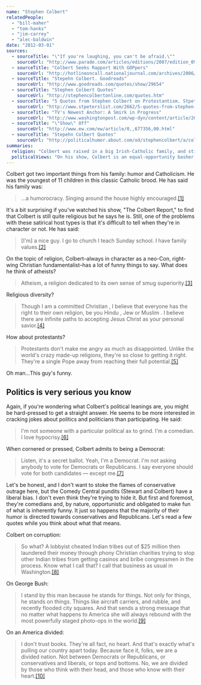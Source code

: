 ```yaml
---
name: "Stephen Colbert"
relatedPeople:
  - "bill-maher"
  - "tom-hanks"
  - "jim-carrey"
  - "alec-baldwin"
date: "2012-03-01"
sources:
  - sourceTitle: "\"If you're laughing, you can't be afraid.\""
    sourceUrl: "http://www.parade.com/articles/editions/2007/edition_09-23-2007/AStephen_Colbert"
  - sourceTitle: "Colbert Seeks Rapport With GOPpers"
    sourceUrl: "http://hotlineoncall.nationaljournal.com/archives/2006/03/colbert_seeks_r.php"
  - sourceTitle: "Stepehn Colbert. Goodreads"
    sourceUrl: "http://www.goodreads.com/quotes/show/29654"
  - sourceTitle: "Stephen Colbert Quotes"
    sourceUrl: "http://stephencolbertonline.com/quotes.htm"
  - sourceTitle: "5 Quotes from Stephen Colbert on Protestantism. Stpeterlist"
    sourceUrl: "http://www.stpeterslist.com/2662/5-quotes-from-stephen-colbert-on-protestantism/"
  - sourceTitle: "TV's Newest Anchor: A Smirk in Progress"
    sourceUrl: "http://www.washingtonpost.com/wp-dyn/content/article/2005/10/09/AR2005100901551_2.html"
  - sourceTitle: "\"Show\" Off"
    sourceUrl: "http://www.ew.com/ew/article/0,,677356,00.html"
  - sourceTitle: "Stepehn Colbert Quotes"
    sourceUrl: "http://politicalhumor.about.com/od/stephencolbert/a/colbertquotes.htm"
summaries:
  religion: "Colbert was raised in a big Irish-Catholic family, and still practices regularly today."
  politicalViews: "On his show, Colbert is an equal-opportunity basher, skewering both Republicans and Democrats. But he has admitted to being a Democrat and his satirical portrayal of a conservative pundit would imply that he's probably quite liberal."
---
```


Colbert got two important things from his family: humor and Catholicism. He was the youngest of 11 children in this classic Catholic brood. He has said his family was:

>…a humorocracy. Singing around the house highly encouraged.<a class="source-citation" href="#http%3A%2F%2Fwww.parade.com%2Farticles%2Feditions%2F2007%2Fedition_09-23-2007%2FAStephen_Colbert" title="&quot;If you&apos;re laughing, you can&apos;t be afraid.&quot;">[1]</a>

It's a bit surprising if you've watched his show, "The Colbert Report," to find that Colbert is still quite religious but he says he is. Still, one of the problems with these satirical host types is that it's difficult to tell when they're in character or not. He has said:

>[I'm] a nice guy. I go to church I teach Sunday school. I have family values.<a class="source-citation" href="#http%3A%2F%2Fhotlineoncall.nationaljournal.com%2Farchives%2F2006%2F03%2Fcolbert_seeks_r.php" title="Colbert Seeks Rapport With GOPpers">[2]</a>

On the topic of religion, Colbert–always in character as a neo-Con, right-wing Christian fundamentalist–has a lot of funny things to say. What does he think of atheists?

>Atheism, a religion dedicated to its own sense of smug superiority.<a class="source-citation" href="#http%3A%2F%2Fwww.goodreads.com%2Fquotes%2Fshow%2F29654" title="Stepehn Colbert. Goodreads">[3]</a>

Religious diversity?

>Though I am a committed Christian , I believe that everyone has the right to their own religion, be you Hindu , Jew or Muslim . I believe there are infinite paths to accepting Jesus Christ as your personal savior.<a class="source-citation" href="#http%3A%2F%2Fstephencolbertonline.com%2Fquotes.htm" title="Stephen Colbert Quotes">[4]</a>

How about protestants?

>Protestants don't make me angry as much as disappointed. Unlike the world's crazy made-up religions, they're so close to getting it right. They're a single Pope away from reaching their full potential.<a class="source-citation" href="#http%3A%2F%2Fwww.stpeterslist.com%2F2662%2F5-quotes-from-stephen-colbert-on-protestantism%2F" title="5 Quotes from Stephen Colbert on Protestantism. Stpeterlist">[5]</a>

Oh man…This guy's funny.


## Politics is very serious you know

Again, if you're wondering what Colbert's political leanings are, you might be hard-pressed to get a straight answer. He seems to be more interested in cracking jokes about politics and politicians than participating. He said:

>I'm not someone with a particular political ax to grind. I'm a comedian. I love hypocrisy.<a class="source-citation" href="#http%3A%2F%2Fwww.washingtonpost.com%2Fwp-dyn%2Fcontent%2Farticle%2F2005%2F10%2F09%2FAR2005100901551_2.html" title="TV&apos;s Newest Anchor: A Smirk in Progress">[6]</a>

When cornered or pressed, Colbert admits to being a Democrat:

>Listen, it's a secret ballot. Yeah, I'm a Democrat. I'm not asking anybody to vote for Democrats or Republicans. I say everyone should vote for both candidates — except me.<a class="source-citation" href="#http%3A%2F%2Fwww.ew.com%2Few%2Farticle%2F0%2C%2C677356%2C00.html" title="&quot;Show&quot; Off">[7]</a>

Let's be honest, and I don't want to stoke the flames of conservative outrage here, but the Comedy Central pundits (Stewart and Colbert) have a liberal bias. I don't even think they're trying to hide it. But first and foremost, they're comedians and, by nature, opportunistic and obligated to make fun of what is inherently funny. It just so happens that the majority of their humor is directed towards conservatives and Republicans. Let's read a few quotes while you think about what that means.

Colbert on corruption:

>So what? A lobbyist cheated Indian tribes out of $25 million then laundered their money through phony Christian charities trying to stop other Indian tribes from getting casinos and bribe congressmen in the process. Know what I call that? I call that business as usual in Washington.<a class="source-citation" href="#http%3A%2F%2Fpoliticalhumor.about.com%2Fod%2Fstephencolbert%2Fa%2Fcolbertquotes.htm" title="Stepehn Colbert Quotes">[8]</a>

On George Bush:

>I stand by this man because he stands for things. Not only for things, he stands on things. Things like aircraft carriers, and rubble, and recently flooded city squares. And that sends a strong message that no matter what happens to America she will always rebound with the most powerfully staged photo-ops in the world.<a class="source-citation" href="#http%3A%2F%2Fpoliticalhumor.about.com%2Fod%2Fstephencolbert%2Fa%2Fcolbertquotes.htm" title="Stepehn Colbert Quotes">[9]</a>

On an America divided:

>I don't trust books. They're all fact, no heart. And that's exactly what's pulling our country apart today. Because face it, folks, we are a divided nation. Not between Democrats or Republicans, or conservatives and liberals, or tops and bottoms. No, we are divided by those who think with their head, and those who know with their heart.<a class="source-citation" href="#http%3A%2F%2Fpoliticalhumor.about.com%2Fod%2Fstephencolbert%2Fa%2Fcolbertquotes.htm" title="Stepehn Colbert Quotes">[10]</a>